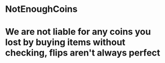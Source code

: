 # NotEnoughCoins



# We are not liable for any coins you lost by buying items without checking, flips aren't always perfect
